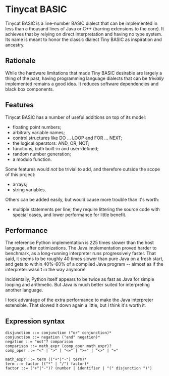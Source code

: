 Tinycat BASIC
=============


Tinycat BASIC is a line-number BASIC dialect that can be implemented in less than a thousand lines of Java or C++ (barring extensions to the core). It achieves that by relying on direct interpretation and having no type system. Its name is meant to honor the classic dialect Tiny BASIC as inspiration and ancestry.

Rationale
---------

While the hardware limitations that made Tiny BASIC desirable are largely a thing of the past, having programming language dialects that can be *trivially* implemented remains a good idea. It reduces software dependencies and black box components.

Features
--------

Tinycat BASIC has a number of useful additions on top of its model:

- floating point numbers;
- arbitrary variable names;
- control structures like DO ... LOOP and FOR ... NEXT;
- the logical operators: AND, OR, NOT;
- functions, both built-in and user-defined;
- random number generation;
- a modulo function.

Some features would *not* be trivial to add, and therefore outside the scope of this project:

- arrays;
- string variables.

Others can be added easily, but would cause more trouble than it's worth:

- multiple statements per line; they require littering the source code with special cases, and lower performance for little benefit.

Performance
-----------

The reference Python implementation is 225 times slower than the host language, after optimizations. The Java implementation proved harder to benchmark, as a long-running interpreter runs progressively faster. That said, it seems to be roughly 40 times slower than pure Java on a fresh start, and gets to within 40%-60% of a compiled Java program -- almost as if the interpreter wasn't in the way anymore!

Incidentally, Python itself appears to be twice as fast as Java for simple looping and arithmetic. But Java is much better suited for interpreting another language.

I took advantage of the extra performance to make the Java interpreter extensible. That slowed it down again a little, but I think it's worth it.

Expression syntax
-----------------

	disjunction ::= conjunction ("or" conjunction)*
	conjunction ::= negation ("and" negation)*
	negation ::= "not"? comparison
	comparison ::= math_expr (comp_oper math_expr)?
	comp_oper ::= "<" | ">" | "<=" | ">=" | "<>" | "="
	
	math_expr ::= term (("+"|"-") term)*
	term ::= factor (("*" | "/") factor)*
	factor ::= ("+"|"-")? (number | identifier | "(" disjunction ")")
